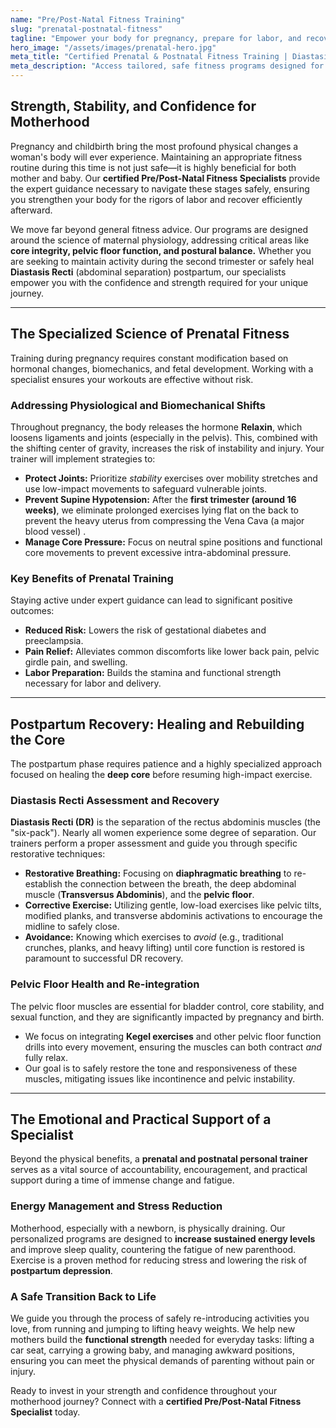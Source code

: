 ```yaml
---
name: "Pre/Post-Natal Fitness Training"
slug: "prenatal-postnatal-fitness"
tagline: "Empower your body for pregnancy, prepare for labor, and recover safely with specialized maternal fitness coaches."
hero_image: "/assets/images/prenatal-hero.jpg"
meta_title: "Certified Prenatal & Postnatal Fitness Training | Diastasis Recti Recovery"
meta_description: "Access tailored, safe fitness programs designed for every stage of pregnancy and postpartum recovery. Our specialists focus on core integrity, pelvic floor health, and safe exercise modification."
---
```

## Strength, Stability, and Confidence for Motherhood

Pregnancy and childbirth bring the most profound physical changes a woman's body will ever experience. Maintaining an appropriate fitness routine during this time is not just safe—it is highly beneficial for both mother and baby. Our **certified Pre/Post-Natal Fitness Specialists** provide the expert guidance necessary to navigate these stages safely, ensuring you strengthen your body for the rigors of labor and recover efficiently afterward.

We move far beyond general fitness advice. Our programs are designed around the science of maternal physiology, addressing critical areas like **core integrity, pelvic floor function, and postural balance.** Whether you are seeking to maintain activity during the second trimester or safely heal **Diastasis Recti** (abdominal separation) postpartum, our specialists empower you with the confidence and strength required for your unique journey.

---

## The Specialized Science of Prenatal Fitness

Training during pregnancy requires constant modification based on hormonal changes, biomechanics, and fetal development. Working with a specialist ensures your workouts are effective without risk.

### Addressing Physiological and Biomechanical Shifts
Throughout pregnancy, the body releases the hormone **Relaxin**, which loosens ligaments and joints (especially in the pelvis). This, combined with the shifting center of gravity, increases the risk of instability and injury. Your trainer will implement strategies to:

* **Protect Joints:** Prioritize *stability* exercises over mobility stretches and use low-impact movements to safeguard vulnerable joints.
* **Prevent Supine Hypotension:** After the **first trimester (around 16 weeks)**, we eliminate prolonged exercises lying flat on the back to prevent the heavy uterus from compressing the Vena Cava (a major blood vessel) .
* **Manage Core Pressure:** Focus on neutral spine positions and functional core movements to prevent excessive intra-abdominal pressure.

### Key Benefits of Prenatal Training
Staying active under expert guidance can lead to significant positive outcomes:
* **Reduced Risk:** Lowers the risk of gestational diabetes and preeclampsia.
* **Pain Relief:** Alleviates common discomforts like lower back pain, pelvic girdle pain, and swelling.
* **Labor Preparation:** Builds the stamina and functional strength necessary for labor and delivery.

---

## Postpartum Recovery: Healing and Rebuilding the Core

The postpartum phase requires patience and a highly specialized approach focused on healing the **deep core** before resuming high-impact exercise.

### Diastasis Recti Assessment and Recovery
**Diastasis Recti (DR)** is the separation of the rectus abdominis muscles (the "six-pack"). Nearly all women experience some degree of separation. Our trainers perform a proper assessment and guide you through specific restorative techniques:
* **Restorative Breathing:** Focusing on **diaphragmatic breathing** to re-establish the connection between the breath, the deep abdominal muscle (**Transversus Abdominis**), and the **pelvic floor**.
* **Corrective Exercise:** Utilizing gentle, low-load exercises like pelvic tilts, modified planks, and transverse abdominis activations to encourage the midline to safely close.
* **Avoidance:** Knowing which exercises to *avoid* (e.g., traditional crunches, planks, and heavy lifting) until core function is restored is paramount to successful DR recovery.

### Pelvic Floor Health and Re-integration
The pelvic floor muscles are essential for bladder control, core stability, and sexual function, and they are significantly impacted by pregnancy and birth.
* We focus on integrating **Kegel exercises** and other pelvic floor function drills into every movement, ensuring the muscles can both contract *and* fully relax.
* Our goal is to safely restore the tone and responsiveness of these muscles, mitigating issues like incontinence and pelvic instability.

---

## The Emotional and Practical Support of a Specialist

Beyond the physical benefits, a **prenatal and postnatal personal trainer** serves as a vital source of accountability, encouragement, and practical support during a time of immense change and fatigue.

### Energy Management and Stress Reduction
Motherhood, especially with a newborn, is physically draining. Our personalized programs are designed to **increase sustained energy levels** and improve sleep quality, countering the fatigue of new parenthood. Exercise is a proven method for reducing stress and lowering the risk of **postpartum depression**.

### A Safe Transition Back to Life
We guide you through the process of safely re-introducing activities you love, from running and jumping to lifting heavy weights. We help new mothers build the **functional strength** needed for everyday tasks: lifting a car seat, carrying a growing baby, and managing awkward positions, ensuring you can meet the physical demands of parenting without pain or injury.

Ready to invest in your strength and confidence throughout your motherhood journey? Connect with a **certified Pre/Post-Natal Fitness Specialist** today.
